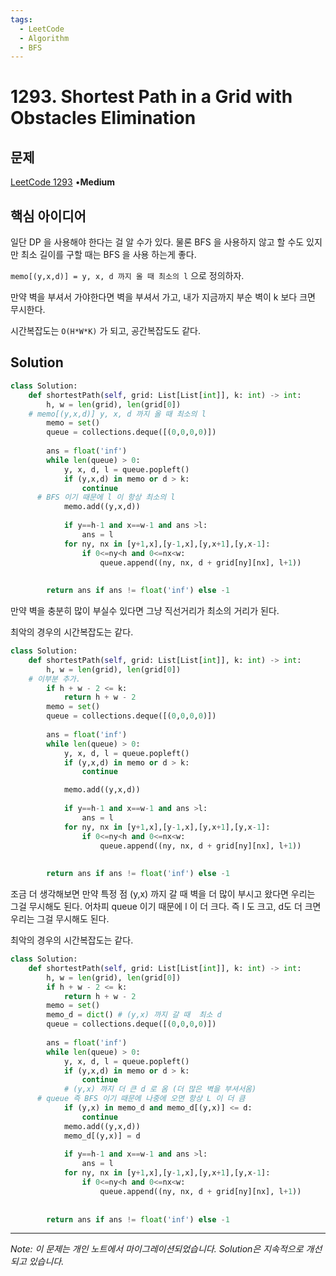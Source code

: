```yaml
---
tags:
  - LeetCode
  - Algorithm
  - BFS
---
```


# 1293. Shortest Path in a Grid with Obstacles Elimination

## 문제

[LeetCode 1293](https://leetcode.com/problems/shortest-path-in-a-grid-with-obstacles-elimination/) •**Medium**

## 핵심 아이디어

일단 DP 을 사용해야 한다는 걸 알 수가 있다. 물론 BFS 을 사용하지 않고 할 수도 있지만 최소 길이를 구할 때는 BFS 을 사용 하는게 좋다.

`memo[(y,x,d)] = y, x, d 까지 올 때 최소의 l` 으로 정의하자.

만약 벽을 부셔서 가야한다면 벽을 부셔서 가고, 내가 지금까지 부순 벽이 k 보다 크면 무시한다.

시간복잡도는 `O(H*W*K)` 가 되고, 공간복잡도도 같다.

## Solution

```python
class Solution:
    def shortestPath(self, grid: List[List[int]], k: int) -> int:
        h, w = len(grid), len(grid[0])
    # memo[(y,x,d)] y, x, d 까지 올 때 최소의 l
        memo = set()
        queue = collections.deque([(0,0,0,0)])
        
        ans = float('inf')
        while len(queue) > 0:
            y, x, d, l = queue.popleft()
            if (y,x,d) in memo or d > k:
                continue
      # BFS 이기 때문에 l 이 항상 최소의 l
            memo.add((y,x,d))
            
            if y==h-1 and x==w-1 and ans >l:
                ans = l
            for ny, nx in [y+1,x],[y-1,x],[y,x+1],[y,x-1]:
                if 0<=ny<h and 0<=nx<w:
                    queue.append((ny, nx, d + grid[ny][nx], l+1))
                    
        
        return ans if ans != float('inf') else -1
```

만약 벽을 충분히 많이 부실수 있다면 그냥 직선거리가 최소의 거리가 된다.

최악의 경우의 시간복잡도는 같다.

```python
class Solution:
    def shortestPath(self, grid: List[List[int]], k: int) -> int:
        h, w = len(grid), len(grid[0])
    # 이부분 추가.
        if h + w - 2 <= k:
            return h + w - 2
        memo = set()
        queue = collections.deque([(0,0,0,0)])
        
        ans = float('inf')
        while len(queue) > 0:
            y, x, d, l = queue.popleft()
            if (y,x,d) in memo or d > k:
                continue

            memo.add((y,x,d))
            
            if y==h-1 and x==w-1 and ans >l:
                ans = l
            for ny, nx in [y+1,x],[y-1,x],[y,x+1],[y,x-1]:
                if 0<=ny<h and 0<=nx<w:
                    queue.append((ny, nx, d + grid[ny][nx], l+1))
                    
        
        return ans if ans != float('inf') else -1
```

조금 더 생각해보면 만약 특정 점 (y,x) 까지 갈 때 벽을 더 많이 부시고 왔다면 우리는 그걸 무시해도 된다. 어차피 queue 이기 때문에 l 이 더 크다. 즉 l 도 크고, d도 더 크면 우리는 그걸 무시해도 된다.

최악의 경우의 시간복잡도는 같다.

```python
class Solution:
    def shortestPath(self, grid: List[List[int]], k: int) -> int:
        h, w = len(grid), len(grid[0])
        if h + w - 2 <= k:
            return h + w - 2
        memo = set()
        memo_d = dict() # (y,x) 까지 갈 때  최소 d
        queue = collections.deque([(0,0,0,0)])
        
        ans = float('inf')
        while len(queue) > 0:
            y, x, d, l = queue.popleft()
            if (y,x,d) in memo or d > k:
                continue
            # (y,x) 까지 더 큰 d 로 옴 (더 많은 벽을 부셔서옴)
      # queue 즉 BFS 이기 때문에 나중에 오면 항상 L 이 더 큼
            if (y,x) in memo_d and memo_d[(y,x)] <= d:
                continue
            memo.add((y,x,d))
            memo_d[(y,x)] = d
            
            if y==h-1 and x==w-1 and ans >l:
                ans = l
            for ny, nx in [y+1,x],[y-1,x],[y,x+1],[y,x-1]:
                if 0<=ny<h and 0<=nx<w:
                    queue.append((ny, nx, d + grid[ny][nx], l+1))
                    
        
        return ans if ans != float('inf') else -1
```

---

*Note: 이 문제는 개인 노트에서 마이그레이션되었습니다. Solution은 지속적으로 개선되고 있습니다.*
